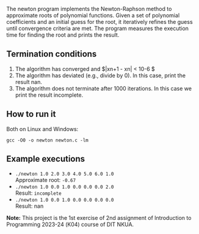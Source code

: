 The newton program implements the Newton-Raphson method to approximate roots of polynomial functions. Given a set of polynomial coefficients and an initial guess for the root, it iteratively refines the guess until convergence criteria are met. The program measures the execution time for finding the root and prints the result. 

## Termination conditions

1. The algorithm has converged and $|xn+1 - xn| < 10-6 $
2. The algorithm has deviated (e.g., divide by 0). In this case, print the result nan. 
3. The algorithm does not terminate after 1000 iterations. In this case we print the result incomplete.

## How to run it

Both on Linux and Windows: 

`gcc -O0 -o newton newton.c -lm`

## Example executions

- `./newton 1.0 2.0 3.0 4.0 5.0 6.0 1.0`<br>
   Approximate root: `-0.67`
- `./newton 1.0 0.0 1.0 0.0 0.0 0.0 2.0`<br>
   Result: `incomplete`
- `./newton 1.0 0.0 1.0 0.0 0.0 0.0 0.0`<br>
    Result: nan
 

**Note:** This project is the 1st exercise of 2nd assignment of Introduction to Programming 2023-24 (Κ04) course of DIT NKUA.